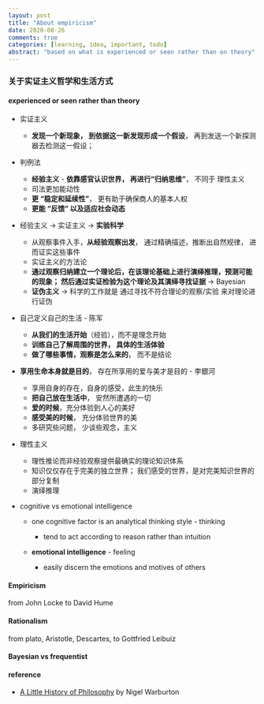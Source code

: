 ```yaml
---
layout: post
title: "About empiricism"
date: 2020-08-26
comments: true
categories: [learning, idea, important, todo]
abstract: "based on what is experienced or seen rather than on theory"
---
```


### 关于实证主义哲学和生活方式 

#### **experienced or seen** rather than theory    

*  实证主义    
    - **发现一个新现象， 到依据这一新发现形成一个假设**， 再到发送一个新探测器去检测这一假设；

*  判例法  
    - **经验主义**  - **依靠感官认识世界， 再进行“归纳思维”**， 不同于 理性主义  
    - 司法更加能动性  
    - **更 “稳定和延续性”**， 更有助于确保商人的基本人权  
    - **更能 “反馈” 以及适应社会动态**  


*  经验主义  -> 实证主义 -> **实验科学**  
    - 从观察事件入手，**从经验观察出发**， 通过精确描述，推断出自然规律， 进而证实这些事件  
    - 实证主义的方法论 
    - **通过观察归纳建立一个理论后，在该理论基础上进行演绎推理，预测可能的现象； 然后通过实证检验为这个理论及其演绎寻找证据**  -> Bayesian  
    - **证伪主义** -> 科学的工作就是 通过寻找不符合理论的观察/实验 来对理论进行证伪  


*  自己定义自己的生活  - 陈军  
    - **从我们的生活开始**（经验），而不是理念开始    
    - **训练自己了解周围的世界， 具体的生活体验**    
    - **做了哪些事情，观察是怎么来的**， 而不是结论  

*  **享用生命本身就是目的**， 存在所享用的爱与美才是目的 - 李銀河  
    - 享用自身的存在，自身的感受，此生的快乐   
    - **把自己放在生活中**， 安然所遭遇的一切 
    - **爱的时候**，充分体验到人心的美好  
    - **感受美的时候**， 充分体验世界的美  
    - 多研究些问题， 少谈些观念，主义  

* 理性主义  
    - 理性推论而非经验观察提供最确实的理论知识体系  
    - 知识仅仅存在于完美的独立世界； 我们感受的世界，是对完美知识世界的部分复制  
    - 演绎推理  


* cognitive vs emotional intelligence  
    - one cognitive factor is an analytical thinking style  - thinking  
        + tend to act according to reason rather than intuition  
    
    - **emotional intelligence** - feeling   
        + easily discern the emotions and motives of others 

#### Empiricism  
from John Locke to David Hume    


#### Rationalism 

from plato, Aristotle, Descartes, to Gottfried Leibuiz  
 

#### Bayesian vs frequentist   

#### reference  
* [A Little History of Philosophy](https://book.douban.com/subject/6812274/) by Nigel Warburton  
